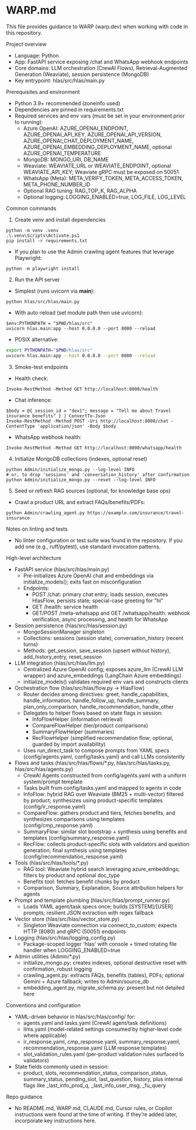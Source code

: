 # WARP.md

This file provides guidance to WARP (warp.dev) when working with code in this repository.

Project overview
- Language: Python
- App: FastAPI service exposing /chat and WhatsApp webhook endpoints
- Core domains: LLM orchestration (CrewAI Flows), Retrieval-Augmented Generation (Weaviate), session persistence (MongoDB)
- Key entrypoint: hlas/src/hlas/main.py

Prerequisites and environment
- Python 3.9+ recommended (zoneinfo used)
- Dependencies are pinned in requirements.txt
- Required services and env vars (must be set in your environment prior to running):
  - Azure OpenAI: AZURE_OPENAI_ENDPOINT, AZURE_OPENAI_API_KEY, AZURE_OPENAI_API_VERSION, AZURE_OPENAI_CHAT_DEPLOYMENT_NAME, AZURE_OPENAI_EMBEDDING_DEPLOYMENT_NAME, optional AZURE_OPENAI_TEMPERATURE
  - MongoDB: MONGO_URI, DB_NAME
  - Weaviate: WEAVIATE_URL or WEAVIATE_ENDPOINT, optional WEAVIATE_API_KEY; Weaviate gRPC must be exposed on 50051
  - WhatsApp (Meta): META_VERIFY_TOKEN, META_ACCESS_TOKEN, META_PHONE_NUMBER_ID
  - Optional RAG tuning: RAG_TOP_K, RAG_ALPHA
  - Optional logging: LOGGING_ENABLED=true, LOG_FILE, LOG_LEVEL

Common commands
1) Create venv and install dependencies
```pwsh path=null start=null
python -m venv .venv
.\.venv\Scripts\Activate.ps1
pip install -r requirements.txt
```

- If you plan to use the Admin crawling agent features that leverage Playwright:
```pwsh path=null start=null
python -m playwright install
```

2) Run the API server
- Simplest (runs uvicorn via __main__):
```pwsh path=null start=null
python hlas/src/hlas/main.py
```

- With auto-reload (set module path then use uvicorn):
```pwsh path=null start=null
$env:PYTHONPATH = "$PWD/hlas/src"
uvicorn hlas.main:app --host 0.0.0.0 --port 8000 --reload
```

- POSIX alternative:
```bash path=null start=null
export PYTHONPATH="$PWD/hlas/src"
uvicorn hlas.main:app --host 0.0.0.0 --port 8000 --reload
```

3) Smoke-test endpoints
- Health check:
```pwsh path=null start=null
Invoke-RestMethod -Method GET http://localhost:8000/health
```

- Chat inference:
```pwsh path=null start=null
$body = @{ session_id = "dev1"; message = "Tell me about Travel insurance benefits" } | ConvertTo-Json
Invoke-RestMethod -Method POST -Uri http://localhost:8000/chat -ContentType 'application/json' -Body $body
```

- WhatsApp webhook health:
```pwsh path=null start=null
Invoke-RestMethod -Method GET http://localhost:8000/whatsapp/health
```

4) Initialize MongoDB collections (indexes, optional reset)
```pwsh path=null start=null
python Admin/initialize_mongo.py --log-level INFO
# or, to drop 'sessions' and 'conversation_history' after confirmation
python Admin/initialize_mongo.py --reset --log-level INFO
```

5) Seed or refresh RAG sources (optional, for knowledge base ops)
- Crawl a product URL and extract FAQs/benefits/PDFs:
```pwsh path=null start=null
python Admin/crawling_agent.py https://example.com/insurance/travel-insurance
```

Notes on linting and tests
- No linter configuration or test suite was found in the repository. If you add one (e.g., ruff/pytest), use standard invocation patterns.

High-level architecture
- FastAPI service (hlas/src/hlas/main.py)
  - Pre-initializes Azure OpenAI chat and embeddings via initialize_models(); exits fast on misconfiguration
  - Endpoints:
    - POST /chat: primary chat entry; loads session, executes HlasFlow, persists state; special-case greeting for "hi"
    - GET /health: service health
    - GET/POST /meta-whatsapp and GET /whatsapp/health: webhook verification, async processing, and health for WhatsApp
- Session persistence (hlas/src/hlas/session.py)
  - MongoSessionManager singleton
  - Collections: sessions (session state), conversation_history (recent turns)
  - Methods: get_session, save_session (upsert without history), add_history_entry, reset_session
- LLM integration (hlas/src/hlas/llm.py)
  - Centralized Azure OpenAI config; exposes azure_llm (CrewAI LLM wrapper) and azure_embeddings (LangChain Azure embeddings)
  - initialize_models() validates required env vars and constructs clients
- Orchestration flow (hlas/src/hlas/flow.py → HlasFlow)
  - Router decides among directives: greet, handle_capabilities, handle_information, handle_follow_up, handle_summary, plan_only_comparison, handle_recommendation, handle_other
  - Delegates to helper flows based on state flags in session:
    - InfoFlowHelper (information retrieval)
    - CompareFlowHelper (tier/product comparisons)
    - SummaryFlowHelper (summaries)
    - RecFlowHelper (simplified recommendation flow; optional, guarded by import availability)
  - Uses run_direct_task to compose prompts from YAML specs (config/agents.yaml, config/tasks.yaml) and call LLMs consistently
- Flows and tasks (hlas/src/hlas/flows/*.py, hlas/src/hlas/tasks.py, hlas/src/hlas/agents.py)
  - CrewAI Agents constructed from config/agents.yaml with a uniform system/prompt template
  - Tasks built from config/tasks.yaml and mapped to agents in code
  - InfoFlow: hybrid RAG over Weaviate (BM25 + multi-vector) filtered by product; synthesizes using product-specific templates (config/ir_response.yaml)
  - CompareFlow: gathers product and tiers, fetches benefits, and synthesizes comparisons using templates (config/cmp_response.yaml)
  - SummaryFlow: similar slot bootstrap + synthesis using benefits and templates (config/summary_response.yaml)
  - RecFlow: collects product-specific slots with validators and question generation; final synthesis using templates (config/recommendation_response.yaml)
- Tools (hlas/src/hlas/tools/*.py)
  - RAG tool: Weaviate hybrid search leveraging azure_embeddings; filters by product and optional doc_type
  - Benefits tool: fetches benefit chunks by product
  - Comparison, Summary, Explanation, Source attribution helpers for agents
- Prompt and template plumbing (hlas/src/hlas/prompt_runner.py)
  - Loads YAML agent/task specs once; builds [SYSTEM]/[USER] prompts; resilient JSON extraction with regex fallback
- Vector store (hlas/src/hlas/vector_store.py)
  - Singleton Weaviate connection via connect_to_custom; expects HTTP (8080) and gRPC (50051) endpoints
- Logging (hlas/src/hlas/logging_config.py)
  - Package-scoped logger 'hlas' with console + timed rotating file handler when LOGGING_ENABLED=true
- Admin utilities (Admin/*.py)
  - initialize_mongo.py: creates indexes, optional destructive reset with confirmation, robust logging
  - crawling_agent.py: extracts FAQs, benefits (tables), PDFs; optional Gemini + Azure fallback; writes to Admin/source_db
  - embedding_agent.py, migrate_schema.py: present but not detailed here

Conventions and configuration
- YAML-driven behavior in hlas/src/hlas/config/ for:
  - agents.yaml and tasks.yaml (CrewAI agent/task definitions)
  - llms.yaml (model-related settings consumed by higher-level code where applicable)
  - ir_response.yaml, cmp_response.yaml, summary_response.yaml, recommendation_response.yaml (LLM response templates)
  - slot_validation_rules.yaml (per-product validation rules surfaced to validators)
- State fields commonly used in session:
  - product, slots, recommendation_status, comparison_status, summary_status, pending_slot, last_question, history, plus internal flags like _last_info_prod_q, _last_info_user_msg, _fu_query

Repo guidance
- No README.md, WARP.md, CLAUDE.md, Cursor rules, or Copilot instructions were found at the time of writing. If they’re added later, incorporate key instructions here.